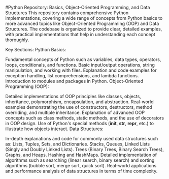 #Python Repository: Basics, Object-Oriented Programming, and Data Structures
This repository contains comprehensive Python implementations, covering a wide range of concepts from Python basics to more advanced topics like Object-Oriented Programming (OOP) and Data Structures. The codebase is organized to provide clear, detailed examples, with practical implementations that help in understanding each concept thoroughly.

Key Sections:
Python Basics:

Fundamental concepts of Python such as variables, data types, operators, loops, conditionals, and functions.
Basic input/output operations, string manipulation, and working with files.
Explanation and code examples for exception handling, list comprehensions, and lambda functions.
Introduction to modules and packages in Python.
Object-Oriented Programming (OOP):

Detailed implementations of OOP principles like classes, objects, inheritance, polymorphism, encapsulation, and abstraction.
Real-world examples demonstrating the use of constructors, destructors, method overriding, and multiple inheritance.
Explanation of advanced OOP concepts such as class methods, static methods, and the use of decorators in OOP design.
Use of Python's special methods (__init__, __str__, __repr__, etc.) to illustrate how objects interact.
Data Structures:

In-depth explanations and code for commonly used data structures such as:
Lists, Tuples, Sets, and Dictionaries.
Stacks, Queues, Linked Lists (Singly and Doubly Linked Lists).
Trees (Binary Trees, Binary Search Trees), Graphs, and Heaps.
Hashing and HashMaps.
Detailed implementation of algorithms such as searching (linear search, binary search) and sorting algorithms (bubble sort, merge sort, quick sort).
Real-world applications and performance analysis of data structures in terms of time complexity.
